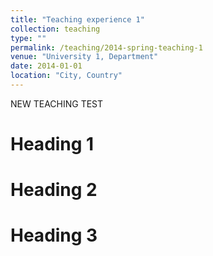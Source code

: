 ```yaml
---
title: "Teaching experience 1"
collection: teaching
type: ""
permalink: /teaching/2014-spring-teaching-1
venue: "University 1, Department"
date: 2014-01-01
location: "City, Country"
---
```


NEW TEACHING TEST

Heading 1
======

Heading 2
======

Heading 3
======
